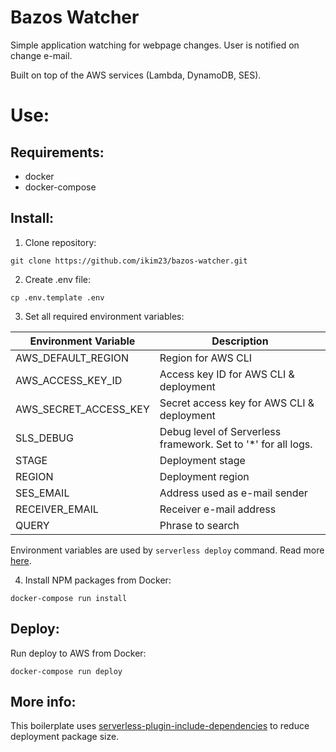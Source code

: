 # Bazos Watcher

Simple application watching for webpage changes. User is notified on change e-mail.

Built on top of the AWS services (Lambda, DynamoDB, SES).

# Use:

## Requirements:
- docker
- docker-compose

## Install:

1. Clone repository:

```
git clone https://github.com/ikim23/bazos-watcher.git
```

2. Create .env file:

```
cp .env.template .env
```

3. Set all required environment variables:

|Environment Variable|Description|
|-|-|
|AWS_DEFAULT_REGION|Region for AWS CLI|
|AWS_ACCESS_KEY_ID|Access key ID for AWS CLI & deployment|
|AWS_SECRET_ACCESS_KEY|Secret access key for AWS CLI & deployment|
|SLS_DEBUG|Debug level of Serverless framework. Set to '*' for all logs.
|STAGE|Deployment stage|
|REGION|Deployment region|
|SES_EMAIL|Address used as e-mail sender|
|RECEIVER_EMAIL|Receiver e-mail address|
|QUERY|Phrase to search|

Environment variables are used by `serverless deploy` command. Read more [here](https://serverless.com/framework/docs/providers/aws/guide/credentials#quick-setup).

4. Install NPM packages from Docker:

```
docker-compose run install
```

## Deploy:

Run deploy to AWS from Docker:

```
docker-compose run deploy
```

## More info:

This boilerplate uses [serverless-plugin-include-dependencies](https://github.com/dougmoscrop/serverless-plugin-include-dependencies) to reduce deployment package size.
